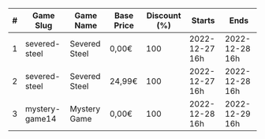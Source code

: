 |#|Game Slug|Game Name|Base Price|Discount (%)|Starts|Ends|
|---|---|---|---|---|---|---|
|1|severed-steel|Severed Steel|0,00€|100|2022-12-27 16h|2022-12-28 16h|
|2|severed-steel|Severed Steel|24,99€|100|2022-12-27 16h|2022-12-28 16h|
|3|mystery-game14|Mystery Game|0,00€|100|2022-12-28 16h|2022-12-29 16h|
